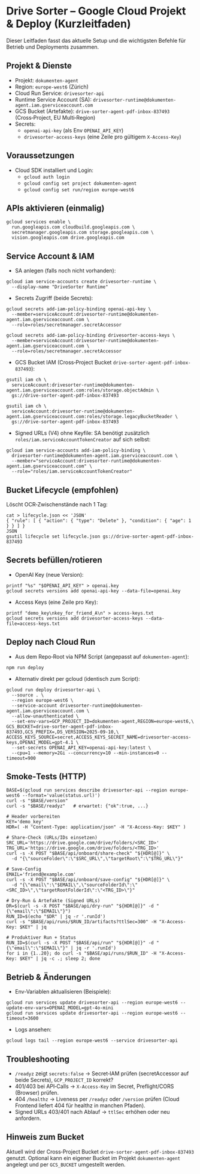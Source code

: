 # Drive Sorter – Google Cloud Projekt & Deploy (Kurzleitfaden)

Dieser Leitfaden fasst das aktuelle Setup und die wichtigsten Befehle für Betrieb und Deployments zusammen.

## Projekt & Dienste

- Projekt: `dokumenten-agent`
- Region: `europe-west6` (Zürich)
- Cloud Run Service: `drivesorter-api`
- Runtime Service Account (SA): `drivesorter-runtime@dokumenten-agent.iam.gserviceaccount.com`
- GCS Bucket (Artefakte): `drive-sorter-agent-pdf-inbox-837493` (Cross‑Project, EU Multi‑Region)
- Secrets:
  - `openai-api-key` (als Env `OPENAI_API_KEY`)
  - `drivesorter-access-keys` (eine Zeile pro gültigem `X-Access-Key`)

## Voraussetzungen

- Cloud SDK installiert und Login:
  - `gcloud auth login`
  - `gcloud config set project dokumenten-agent`
  - `gcloud config set run/region europe-west6`

## APIs aktivieren (einmalig)

```
gcloud services enable \
  run.googleapis.com cloudbuild.googleapis.com \
  secretmanager.googleapis.com storage.googleapis.com \
  vision.googleapis.com drive.googleapis.com
```

## Service Account & IAM

- SA anlegen (falls noch nicht vorhanden):
```
gcloud iam service-accounts create drivesorter-runtime \
  --display-name "DriveSorter Runtime"
```

- Secrets Zugriff (beide Secrets):
```
gcloud secrets add-iam-policy-binding openai-api-key \
  --member=serviceAccount:drivesorter-runtime@dokumenten-agent.iam.gserviceaccount.com \
  --role=roles/secretmanager.secretAccessor

gcloud secrets add-iam-policy-binding drivesorter-access-keys \
  --member=serviceAccount:drivesorter-runtime@dokumenten-agent.iam.gserviceaccount.com \
  --role=roles/secretmanager.secretAccessor
```

- GCS Bucket IAM (Cross‑Project Bucket `drive-sorter-agent-pdf-inbox-837493`):
```
gsutil iam ch \
  serviceAccount:drivesorter-runtime@dokumenten-agent.iam.gserviceaccount.com:roles/storage.objectAdmin \
  gs://drive-sorter-agent-pdf-inbox-837493

gsutil iam ch \
  serviceAccount:drivesorter-runtime@dokumenten-agent.iam.gserviceaccount.com:roles/storage.legacyBucketReader \
  gs://drive-sorter-agent-pdf-inbox-837493
```

- Signed URLs (V4) ohne Keyfile: SA benötigt zusätzlich `roles/iam.serviceAccountTokenCreator` auf sich selbst:
```
gcloud iam service-accounts add-iam-policy-binding \
  drivesorter-runtime@dokumenten-agent.iam.gserviceaccount.com \
  --member="serviceAccount:drivesorter-runtime@dokumenten-agent.iam.gserviceaccount.com" \
  --role="roles/iam.serviceAccountTokenCreator"
```

## Bucket Lifecycle (empfohlen)

Löscht OCR‑Zwischenstände nach 1 Tag:

```
cat > lifecycle.json << 'JSON'
{ "rule": [ { "action": { "type": "Delete" }, "condition": { "age": 1 } } ] }
JSON
gsutil lifecycle set lifecycle.json gs://drive-sorter-agent-pdf-inbox-837493
```

## Secrets befüllen/rotieren

- OpenAI Key (neue Version):
```
printf "%s" "$OPENAI_API_KEY" > openai.key
gcloud secrets versions add openai-api-key --data-file=openai.key
```

- Access Keys (eine Zeile pro Key):
```
printf "demo_key\nkey_for_friend_A\n" > access-keys.txt
gcloud secrets versions add drivesorter-access-keys --data-file=access-keys.txt
```

## Deploy nach Cloud Run

- Aus dem Repo‑Root via NPM Script (angepasst auf `dokumenten-agent`):
```
npm run deploy
```

- Alternativ direkt per gcloud (identisch zum Script):
```
gcloud run deploy drivesorter-api \
  --source . \
  --region europe-west6 \
  --service-account drivesorter-runtime@dokumenten-agent.iam.gserviceaccount.com \
  --allow-unauthenticated \
  --set-env-vars=GCP_PROJECT_ID=dokumenten-agent,REGION=europe-west6,\
GCS_BUCKET=drive-sorter-agent-pdf-inbox-837493,GCS_PREFIX=,DS_VERSION=2025-09-10,\
ACCESS_KEYS_SOURCE=secret,ACCESS_KEYS_SECRET_NAME=drivesorter-access-keys,OPENAI_MODEL=gpt-4.1 \
  --set-secrets OPENAI_API_KEY=openai-api-key:latest \
  --cpu=1 --memory=2Gi --concurrency=10 --min-instances=0 --timeout=900
```

## Smoke‑Tests (HTTP)

```
BASE=$(gcloud run services describe drivesorter-api --region europe-west6 --format='value(status.url)')
curl -s "$BASE/version"
curl -s "$BASE/readyz"   # erwartet: {"ok":true, ...}

# Header vorbereiten
KEY='demo_key'
HDR=( -H "Content-Type: application/json" -H "X-Access-Key: $KEY" )

# Share‑Check (URLs/IDs einsetzen)
SRC_URL='https://drive.google.com/drive/folders/<SRC_ID>'
TRG_URL='https://drive.google.com/drive/folders/<TRG_ID>'
curl -s -X POST "$BASE/api/onboard/share-check" "${HDR[@]}" \
  -d "{\"sourceFolder\":\"$SRC_URL\",\"targetRoot\":\"$TRG_URL\"}"

# Save‑Config
EMAIL='friend@example.com'
curl -s -X POST "$BASE/api/onboard/save-config" "${HDR[@]}" \
  -d "{\"email\":\"$EMAIL\",\"sourceFolderId\":\"<SRC_ID>\",\"targetRootFolderId\":\"<TRG_ID>\"}"

# Dry‑Run & Artefakte (Signed URLs)
DR=$(curl -s -X POST "$BASE/api/dry-run" "${HDR[@]}" -d "{\"email\":\"$EMAIL\"}")
RUN_ID=$(echo "$DR" | jq -r '.runId')
curl -s "$BASE/api/runs/$RUN_ID/artifacts?ttlSec=300" -H "X-Access-Key: $KEY" | jq

# Produktiver Run + Status
RUN_ID=$(curl -s -X POST "$BASE/api/run" "${HDR[@]}" -d "{\"email\":\"$EMAIL\"}" | jq -r '.runId')
for i in {1..20}; do curl -s "$BASE/api/runs/$RUN_ID" -H "X-Access-Key: $KEY" | jq -c .; sleep 2; done
```

## Betrieb & Änderungen

- Env‑Variablen aktualisieren (Beispiele):
```
gcloud run services update drivesorter-api --region europe-west6 --update-env-vars=OPENAI_MODEL=gpt-4o-mini
gcloud run services update drivesorter-api --region europe-west6 --timeout=3600
```

- Logs ansehen:
```
gcloud logs tail --region europe-west6 --service drivesorter-api
```

## Troubleshooting

- `/readyz` zeigt `secrets:false` → Secret‑IAM prüfen (secretAccessor auf beide Secrets), `GCP_PROJECT_ID` korrekt?
- 401/403 bei API‑Calls → `X-Access-Key` im Secret, Preflight/CORS (Browser) prüfen.
- 404 `/healthz` → Liveness per `/readyz` oder `/version` prüfen (Cloud Frontend liefert 404 für healthz in manchen Pfaden).
- Signed URLs 403/401 nach Ablauf → `ttlSec` erhöhen oder neu anfordern.

## Hinweis zum Bucket

Aktuell wird der Cross‑Project Bucket `drive-sorter-agent-pdf-inbox-837493` genutzt. Optional kann ein eigener Bucket im Projekt `dokumenten-agent` angelegt und per `GCS_BUCKET` umgestellt werden.

